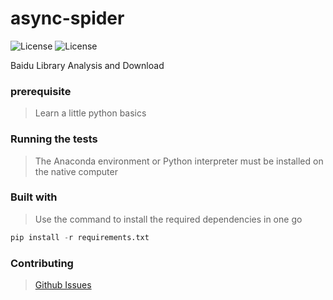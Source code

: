 # async-spider

![License](https://img.shields.io/badge/License-Apache2.0-brightgreen)
![License](https://img.shields.io/badge/Version-v0.1-yellow)

Baidu Library Analysis and Download

### prerequisite

> Learn a little python basics  

### Running the tests

>The Anaconda environment or Python interpreter must be installed on the native computer

### Built with

>Use the command to install the required dependencies in one go

```python
pip install -r requirements.txt
```

### Contributing

>[Github Issues](https://github.com/waahah/async-spider/issues)
